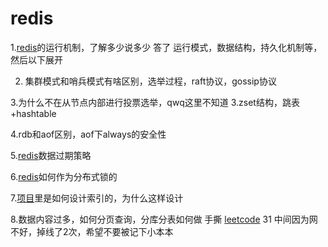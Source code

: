 # redis

1.[redis](/jump/super-jump/word?word=redis)的运行机制，了解多少说多少 答了 运行模式，数据结构，持久化机制等，然后以下展开 

2. 集群模式和哨兵模式有啥区别，选举过程，raft协议，gossip协议 

3.为什么不在从节点内部进行投票选举，qwq这里不知道 3.zset结构，跳表+hashtable 

4.rdb和aof区别，aof下always的安全性 

5.[redis](/jump/super-jump/word?word=redis)数据过期策略 

6.[redis](/jump/super-jump/word?word=redis)如何作为分布式锁的 

7.[项目](/jump/super-jump/word?word=%E9%A1%B9%E7%9B%AE)里是如何设计索引的，为什么这样设计 

8.数据内容过多，如何分页查询，分库分表如何做 手撕 [leetcode](/jump/super-jump/word?word=leetcode) 31 中间因为网不好，掉线了2次，希望不要被记下小本本

